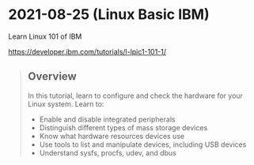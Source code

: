 # 2021-08-25 (Linux Basic IBM)

Learn Linux 101 of IBM

https://developer.ibm.com/tutorials/l-lpic1-101-1/

> ## Overview
>
> In this tutorial, learn to configure and check the hardware for your Linux system. Learn to:
>
> - Enable and disable integrated peripherals
> - Distinguish different types of mass storage devices
> - Know what hardware resources devices use
> - Use tools to list and manipulate devices, including USB devices
> - Understand sysfs, procfs, udev, and dbus
